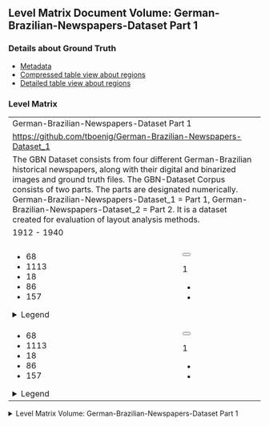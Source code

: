 <script type="text/javascript" charset="utf8" src="lang.js"> </script>
<link rel="stylesheet" href="table_hide.css"/>
<link rel="stylesheet" href="levelparser.css"/>
<div>
   <h2>Level Matrix Document Volume: German-Brazilian-Newspapers-Dataset Part 1</h2>
   <h3>Details about Ground Truth</h3>
   <ul>
      <li>
         <a href="metadata">Metadata</a>
      </li>
      <li>
         <a href="table">Compressed table view about regions</a>
      </li>
      <li>
         <a href="overview">Detailed table view about regions</a>
      </li>
   </ul>
</div>
<div>
   <h3>Level Matrix</h3>
   <table class="volumelevel">
      <tr>
         <td class="vname" colspan="2">German-Brazilian-Newspapers-Dataset Part 1</td>
      </tr>
      <tr>
         <td class="url" colspan="2">
            <a href="https://github.com/tboenig/German-Brazilian-Newspapers-Dataset_1">https://github.com/tboenig/German-Brazilian-Newspapers-Dataset_1</a>
         </td>
      </tr>
      <tr>
         <td class="description" colspan="2">The GBN Dataset consists from four different German-Brazilian historical
newspapers, along with their digital and binarized images and ground truth
files. The GBN-Dataset Corpus consists of two parts. 
The parts are designated numerically. 
German-Brazilian-Newspapers-Dataset_1 = Part 1, 
German-Brazilian-Newspapers-Dataset_2 = Part 2.
It is a dataset created for evaluation of layout analysis methods.
</td>
      </tr>
      <tr>
         <td class="time" colspan="2">1912 - 1940</td>
      </tr>
      <tr>
         <td class="guidelines" colspan="2"/>
      </tr>
      <tr>
         <td>
            <ul class="grid-l">
               <li class="key16">68</li>
               <li class="key1">1113</li>
               <li class="key2">18</li>
               <li class="key4">86</li>
               <li class="key7">157</li>
            </ul>
            <details>
               <summary class="infolegend">Legend</summary>
               <dl class="grid">
                  <dt>Page</dt>
                  <dd>Page</dd>
                  <dt>TxtRegion</dt>
                  <dd>
                     <a href="https://ocr-d.de/en/gt-guidelines/trans/lytextregion.html"
                        target="_blank">TextRegion</a>
                  </dd>
                  <dt>ImgRegion</dt>
                  <dd>
                     <a href="https://ocr-d.de/en/gt-guidelines/trans/lyBildbereiche.html"
                        target="_blank">ImageRegion</a>
                  </dd>
                  <dt>GraphRegion</dt>
                  <dd>
                     <a href="https://ocr-d.de/en/gt-guidelines/trans/lyGraphik.html"
                        target="_blank">GraphicRegion</a>
                  </dd>
                  <dt>SepRegion</dt>
                  <dd>
                     <a href="https://ocr-d.de/en/gt-guidelines/trans/lySeparatoren.html"
                        target="_blank">SeperatorRegion</a>
                  </dd>
               </dl>
            </details>
         </td>
         <td class="leveldesc">
            <button type="button"
                    class="bilanguage"
                    onclick="changeLanguage()"
                    data-en="Deutsch"
                    data-de="English"> </button>
            <p class="bilanguage"
               data-de="Layout-Transkription entspricht dem Level 1."
               data-en="Layout transcription corresponds to level 1."/>
            <span class="level">1</span>
            <ul>
               <li>
                  <a href="https://ocr-d.de/en/gt-guidelines/trans/structur_gt.html">
                     <span class="bilanguage"
                           data-de="Allgemeines zum Structure Ground Truth"
                           data-en="General explanation of the Structure Ground Truth"/>
                  </a>
               </li>
               <li>
                  <a href="https://ocr-d.de/en/gt-guidelines/trans/ly_level_1_5.html">
                     <span class="bilanguage"
                           data-de="Wie wird im Level 1 das Layout transkribiert."
                           data-en="How to transcribe the layout in Level 1."/>
                  </a>
               </li>
            </ul>
         </td>
      </tr>
      <tr>
         <td>
            <ul class="grid-l">
               <li class="key16">68</li>
               <li class="key1">1113</li>
               <li class="key2">18</li>
               <li class="key4">86</li>
               <li class="key7">157</li>
            </ul>
            <details>
               <summary class="infolegend">Legend</summary>
               <dl class="grid">
                  <dt>Page</dt>
                  <dd>Page</dd>
                  <dt>TxtRegion</dt>
                  <dd>
                     <a href="https://ocr-d.de/en/gt-guidelines/trans/lytextregion.html"
                        target="_blank">TextRegion</a>
                  </dd>
                  <dt>ImgRegion</dt>
                  <dd>
                     <a href="https://ocr-d.de/en/gt-guidelines/trans/lyBildbereiche.html"
                        target="_blank">ImageRegion</a>
                  </dd>
                  <dt>GraphRegion</dt>
                  <dd>
                     <a href="https://ocr-d.de/en/gt-guidelines/trans/lyGraphik.html"
                        target="_blank">GraphicRegion</a>
                  </dd>
                  <dt>SepRegion</dt>
                  <dd>
                     <a href="https://ocr-d.de/en/gt-guidelines/trans/lySeparatoren.html"
                        target="_blank">SeperatorRegion</a>
                  </dd>
               </dl>
            </details>
         </td>
         <td class="leveldesc">
            <button type="button"
                    class="bilanguage"
                    onclick="changeLanguage()"
                    data-en="Deutsch"
                    data-de="English"> </button>
            <p class="bilanguage"
               data-de="Layout-Transkription entspricht dem Level 1."
               data-en="Layout transcription corresponds to level 1."/>
            <span class="level">1</span>
            <ul>
               <li>
                  <a href="https://ocr-d.de/en/gt-guidelines/trans/structur_gt.html">
                     <span class="bilanguage"
                           data-de="Allgemeines zum Structure Ground Truth"
                           data-en="General explanation of the Structure Ground Truth"/>
                  </a>
               </li>
               <li>
                  <a href="https://ocr-d.de/en/gt-guidelines/trans/ly_level_1_5.html">
                     <span class="bilanguage"
                           data-de="Wie wird im Level 1 das Layout transkribiert."
                           data-en="How to transcribe the layout in Level 1."/>
                  </a>
               </li>
            </ul>
         </td>
      </tr>
   </table>
   <details>
      <summary class="volume">Level Matrix Volume: German-Brazilian-Newspapers-Dataset Part 1</summary>
      <table class="volumelevel"/>
   </details>
</div>
